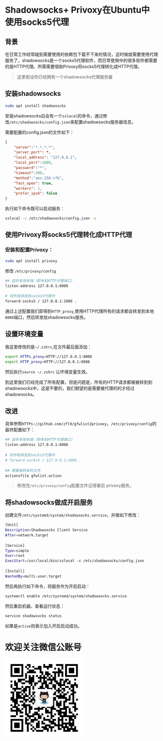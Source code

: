 # Shadowsocks+ Privoxy在Ubuntu中使用socks5代理


## 背景

在日常工作经常碰到需要使用的依赖包下载不下来的情况，这时候就需要使用代理服务了，shadowsocks是一个socks5代理软件，而日常使用中的很多软件都需要的是HTTP代理。所需需要借助Privoxy将socks5代理转化成HTTP代理。

> 这里假设你已经拥有一个shadowsocks代理服务器

## 安装shadowsocks

``` bash
sudo apt install shadowsocks
```
安装shadowsocks后会有一个`sslocal`的命令，通过修改`/etc/shadowsocks/config.json`来配置shadowsocks服务器信息。

需要配置的config.json的文件如下：

``` json
{
    "server":"*.*.*.*",
    "server_port": *,
    "local_address": "127.0.0.1",
    "local_port":1080,
    "password":"*",
    "timeout":300,
    "method":"aes-256-cfb",
    "fast_open": true,
    "workers": 1,
    "prefer_ipv6": false
}
```

执行如下命令既可以启动服务：
``` bash
sslocal -c /etc/shadowsocks/config.json -v 
```


## 使用Privoxy将socks5代理转化成HTTP代理

### 安装和配置Privoxy：

``` bash
sudo apt install privoxy
```

修改 `/etc/privoxy/config`


```  bash
## 监听本地本端（即本机HTTP代理端口）
listen-address 127.0.0.1:8008

# 将所有转发到socks5代理中
forward-socks5 / 127.0.0.1:1080 .
```

通过上述配置我们即得到`HTTP_proxy`,使用HTTP代理所有的请求都会转发到本地`8008`端口，然后转发给shadowsocks服务。


## 设置环境变量

我这里修改的是`~/.zshrc`,在文件最后面添加：

``` bash
export HTTPs_proxy=HTTP://127.0.0.1:8008
export HTTP_proxy=HTTP://127.0.0.1:8008
```

然后执行`source ~/.zshrc`  让环境变量生效。

到这里我们已经完成了所有配置，但是问题是，所有的HTTP请求都被被转到到shadowsocks中，这是不要的，我们期望的是需要被代理的的才经过shadowsocks。

## 改进

具体参照`HTTPs://github.com/zfl9/gfwlist2privoxy`，`/etc/privoxy/config`的最终配置如下：
``` bash
## 监听本地本端（即本机HTTP代理端口）
listen-address 127.0.0.1:8008

# 将所有转发到socks5代理中
# forward-socks5 / 127.0.0.1:1080 .

## 需要被转发的文件
actionsfile gfwlist.action
```

> 修改完`/etc/privoxy/config`配置文件记得重启 privoxy服务。


## 将shadowsocks做成开启服务

创建文件`/etc/systemd/system/shadowsocks.service`，并做如下修改：

``` bash
[Unit]
Description=Shadowsocks Client Service
After=network.target

[Service]
Type=simple
User=root
ExecStart=/usr/local/bin/sslocal -c /etc/shadowsocks/config.json

[Install]
WantedBy=multi-user.target
```

然后再执行如下命令，将服务作为开启启动：

``` bash
systemctl enable /etc/systemd/system/shadowsocks.service
```

然后重启机器，查看运行状态：
``` bash
service shadowsocks status
```
如果是`active`则表示加入开启启动成功。


# 欢迎关注微信公账号

![](./images/qrcode_for_gh_8a4c1ef089cc_258.jpg)






